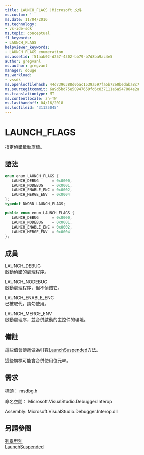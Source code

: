 ```yaml
---
title: LAUNCH_FLAGS |Microsoft 文件
ms.custom: ''
ms.date: 11/04/2016
ms.technology:
- vs-ide-sdk
ms.topic: conceptual
f1_keywords:
- LAUNCH_FLAGS
helpviewer_keywords:
- LAUNCH_FLAGS enumeration
ms.assetid: f51aab02-d257-4302-bb79-b7d8ba9ac4e5
author: gregvanl
ms.author: gregvanl
manager: douge
ms.workload:
- vssdk
ms.openlocfilehash: 44d7396388d0bac1539a597fa5b72e0bedaba8c7
ms.sourcegitcommit: 6a9d5bd75e50947659fd6c837111a6a547884e2a
ms.translationtype: MT
ms.contentlocale: zh-TW
ms.lasthandoff: 04/16/2018
ms.locfileid: "31125045"
---
```

# <a name="launchflags"></a>LAUNCH_FLAGS
指定偵錯啟動旗標。  
  
## <a name="syntax"></a>語法  
  
```cpp  
enum enum_LAUNCH_FLAGS {   
   LAUNCH_DEBUG      = 0x0000,  
   LAUNCH_NODEBUG    = 0x0001,  
   LAUNCH_ENABLE_ENC = 0x0002,  
   LAUNCH_MERGE_ENV  = 0x0004  
};  
typedef DWORD LAUNCH_FLAGS;  
```  
  
```csharp  
public enum enum_LAUNCH_FLAGS {   
   LAUNCH_DEBUG      = 0x0000,  
   LAUNCH_NODEBUG    = 0x0001,  
   LAUNCH_ENABLE_ENC = 0x0002,  
   LAUNCH_MERGE_ENV  = 0x0004  
};  
```  
  
## <a name="members"></a>成員  
 LAUNCH_DEBUG  
 啟動偵錯的處理程序。  
  
 LAUNCH_NODEBUG  
 啟動處理程序，但不偵錯它。  
  
 LAUNCH_ENABLE_ENC  
 已被取代，請勿使用。  
  
 LAUNCH_MERGE_ENV  
 啟動處理序，並合併啟動的主控件的環境。  
  
## <a name="remarks"></a>備註  
 這些值會傳遞做為引數[LaunchSuspended](../../../extensibility/debugger/reference/idebugenginelaunch2-launchsuspended.md)方法。  
  
 這些旗標可能會合併使用位元`OR`。  
  
## <a name="requirements"></a>需求  
 標頭： msdbg.h  
  
 命名空間： Microsoft.VisualStudio.Debugger.Interop  
  
 Assembly: Microsoft.VisualStudio.Debugger.Interop.dll  
  
## <a name="see-also"></a>另請參閱  
 [列舉型別](../../../extensibility/debugger/reference/enumerations-visual-studio-debugging.md)   
 [LaunchSuspended](../../../extensibility/debugger/reference/idebugenginelaunch2-launchsuspended.md)